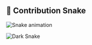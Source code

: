 ## 🐍 Contribution Snake

![Snake animation](./dist/github-snake.svg)

![Dark Snake](./dist/github-snake-dark.svg)
